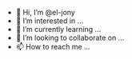 - 👋 Hi, I’m @el-jony
- 👀 I’m interested in ...
- 🌱 I’m currently learning ...
- 💞️ I’m looking to collaborate on ...
- 📫 How to reach me ...

<!---
el-jony/el-jony is a ✨ special ✨ repository because its `README.md` (this file) appears on your GitHub profile.
You can click the Preview link to take a look at your changes.
--->
